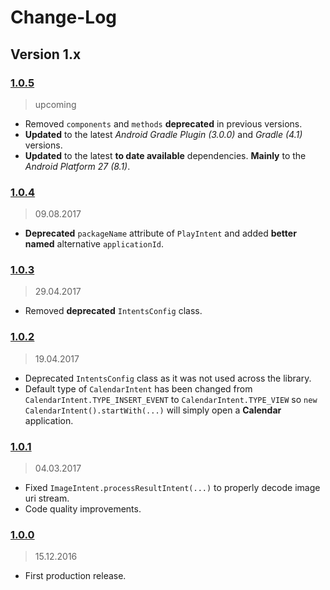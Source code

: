 Change-Log
===============

## Version 1.x ##

### [1.0.5](https://github.com/universum-studios/android_intents/releases/tag/v1.0.5) ###
> upcoming

- Removed `components` and `methods` **deprecated** in previous versions.
- **Updated** to the latest _Android Gradle Plugin (3.0.0)_ and _Gradle (4.1)_ versions.
- **Updated** to the latest **to date available** dependencies. **Mainly** to the _Android Platform 27 (8.1)_.

### [1.0.4](https://github.com/universum-studios/android_intents/releases/tag/v1.0.4) ###
> 09.08.2017

- **Deprecated** `packageName` attribute of `PlayIntent` and added **better named** alternative `applicationId`.

### [1.0.3](https://github.com/universum-studios/android_intents/releases/tag/v1.0.3) ###
> 29.04.2017

- Removed **deprecated** `IntentsConfig` class.

### [1.0.2](https://github.com/universum-studios/android_intents/releases/tag/v1.0.2) ###
> 19.04.2017

- Deprecated `IntentsConfig` class as it was not used across the library.
- Default type of `CalendarIntent` has been changed from `CalendarIntent.TYPE_INSERT_EVENT` to 
  `CalendarIntent.TYPE_VIEW` so `new CalendarIntent().startWith(...)` will simply open a **Calendar**
  application.

### [1.0.1](https://github.com/universum-studios/android_intents/releases/tag/v1.0.1) ###
> 04.03.2017

- Fixed `ImageIntent.processResultIntent(...)` to properly decode image uri stream.
- Code quality improvements.

### [1.0.0](https://github.com/universum-studios/android_intents/releases/tag/v1.0.0) ###
> 15.12.2016

- First production release.